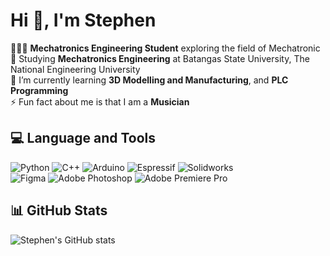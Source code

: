 <h1> Hi 👋, I'm Stephen</h1>
👨🏽‍💻 <b>Mechatronics Engineering Student</b> exploring the field of Mechatronic </br>
🏫 Studying <b>Mechatronics Engineering</b> at Batangas State University, The National Engineering University </br>
🌱 I’m currently learning <b> 3D Modelling and Manufacturing</b>, and <b> PLC Programming </b>  </br>
⚡ Fun fact about me is that I am a <b>Musician</b> </br>

## 💻 Language and Tools
![Python](https://img.shields.io/badge/python-3670A0?style=for-the-badge&logo=python&logoColor=ffdd54)
![C++](https://img.shields.io/badge/c++-%2300599C.svg?style=for-the-badge&logo=c%2B%2B&logoColor=white)
![Arduino](https://img.shields.io/badge/-Arduino-00979D?style=for-the-badge&logo=Arduino&logoColor=white)
![Espressif](https://img.shields.io/badge/espressif-E7352C.svg?style=for-the-badge&logo=espressif&logoColor=white)
![Solidworks](https://img.shields.io/badge/solidworks-005386?style=for-the-badge&logo=dassaultsystemes&logoColor=red)</br>
![Figma](https://img.shields.io/badge/figma-%23F24E1E.svg?style=for-the-badge&logo=figma&logoColor=white)
![Adobe Photoshop](https://img.shields.io/badge/adobe%20photoshop-%2331A8FF.svg?style=for-the-badge&logo=adobe%20photoshop&logoColor=black)
![Adobe Premiere Pro](https://img.shields.io/badge/Adobe%20Premiere%20Pro-9999FF.svg?style=for-the-badge&logo=Adobe%20Premiere%20Pro&logoColor=black)

## 📊 GitHub Stats
![Stephen's GitHub stats](https://github-readme-stats.vercel.app/api?username=t1pen&show_icons=true&theme=transparent)
